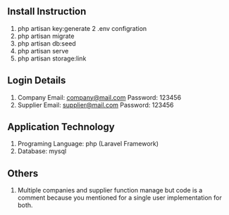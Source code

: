 
## Install Instruction
1. php artisan key:generate
2  .env configration 
3. php artisan migrate
4. php artisan db:seed
5. php artisan serve
6. php artisan storage:link

## Login Details 
1. Company
    Email: company@mail.com
    Password: 123456
2. Supplier
    Email: supplier@mail.com
    Password: 123456

## Application Technology
1. Programing Language: php (Laravel Framework)
2. Database: mysql

## Others
1. Multiple companies and supplier function manage but code is a comment because you mentioned for a single user implementation for both.  

